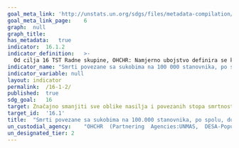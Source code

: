 ```yaml
---
goal_meta_link:	'http://unstats.un.org/sdgs/files/metadata-compilation/Metadata-Goal-16.pdf'
goal_meta_link_page:	6
graph:	null
graph_title:	
has_metadata:	true
indicator:	16.1.2
indicator_definition:	>-
  Od cilja 16 TST Radne skupine, OHCHR: Namjerno ubojstvo definira se kao protuzakonita smrt koja je nanesena osobi s namjerom da se uzrokuje smrt ili ozbiljne ozljede (Izvor: Međunarodna klasifikacija delikata za statističke svrhe, 2015.). U užem smislu, smrti povezane s sukobima odnose se na one smrti uzrokovane od sukobljenih strana koje su izravno povezane s borbama, kao što su tradicionalna borba  na terenu te bombardiranje. U širem smislu, smrti povezane s sukobima također uključuju i ubojstva koja predstavljaju ratne zločine, kao što su ciljanje civila ili vojnika nesposobnih za borbu. Stope su definirane zasebno kao ukupni broj namjernih ubojstava i smrti povezanih s sukobima, podijeljen s ukupnim stanovništvom, izraženo na 100.000 stanovnika. Od Službe Ujedinjenih naroda za protuminsko djelovanje: Broj smrti povezanih s sukobom uzrokovanih minama/ERW-om trebao bi uključivati "pojedince koji su bili ubijeni ili ozlijeđeni u incidentima koji uključuju uređaje detonirane prisutnošću, blizinom ili kontaktom osobe ili vozila, poput svih protupješačkih mina, mina za vozila, napuštenih eksplozivnih vojnih sredstava (AXO), neeksplodiranih vojnih sredstava (UXO) i aktiviranih IED-ova. "
indicator_name:	"Smrti povezane sa sukobima na 100 000 stanovnika, po spolu, dobi i uzroku"
indicator_variable:	null
layout:	indicator
permalink:	/16-1-2/
published:	true  
sdg_goal:	16
target:	Značajno smanjiti sve oblike nasilja i povezanih stopa smrtnosti posvuda
target_id:	'16.1'
title:	"Smrti povezane sa sukobima na 100.000 stanovnika, po spolu, dobi i uzroku"
un_custodial_agency:	"OHCHR  (Partnering  Agencies:UNMAS,  DESA-Population  Division)"
un_designated_tier:	2
---
```

